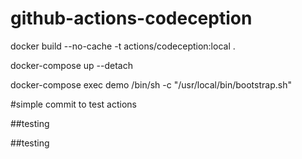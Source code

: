 # github-actions-codeception

docker build --no-cache -t actions/codeception:local .

docker-compose up --detach

docker-compose exec demo /bin/sh -c "/usr/local/bin/bootstrap.sh"


#simple commit to test actions

##testing 

##testing